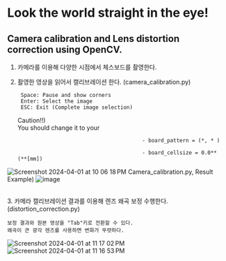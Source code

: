 # Look the world straight in the eye!
## Camera calibration and Lens distortion correction using OpenCV.


1. 카메라를 이용해 다양한 시점에서 체스보드를 촬영한다.


2. 촬영한 영상을 읽어서 캘리브레이션 한다. (camera_calibration.py)

        Space: Pause and show corners  
        Enter: Select the image  
        ESC: Exit (Complete image selection) 

    Caution!!)  
   You should change it to your

                                               - board_pattern = (*, * )
   
                                               - board_cellsize = 0.0**  (**[mm])
   
![Screenshot 2024-04-01 at 10 06 18 PM](https://github.com/st-min/Look-the-world-straight-in-the-eye/assets/70586865/57668903-216b-41b1-ac6f-0dbe6e057e2a)
                                                        Camera_calibration.py, Result Example)
![image](https://github.com/st-min/Look-the-world-straight-in-the-eye/assets/70586865/19f6701c-ca8d-4cc5-869e-81bc0eb6d2f8)

<br/>
3. 카메라 캘리브레이션 결과를 이용해 렌즈 왜곡 보정 수행한다. (distortion_correction.py)  

    보정 결과와 원본 영상을 "Tab"키로 전환할 수 있다.  
    왜곡이 큰 광각 렌즈를 사용하면 변화가 뚜렷하다.
![Screenshot 2024-04-01 at 11 17 02 PM](https://github.com/st-min/Look-the-world-straight-in-the-eye/assets/70586865/4fca1157-a19f-4adb-bdd4-e1fb8769bd9c)
![Screenshot 2024-04-01 at 11 16 53 PM](https://github.com/st-min/Look-the-world-straight-in-the-eye/assets/70586865/6ba1fee9-3868-4173-9c8c-146571a348f1)


